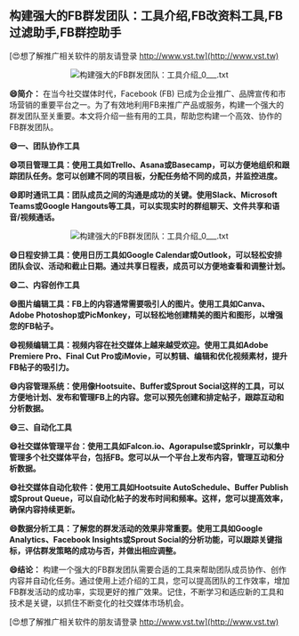 ## **构建强大的FB群发团队：工具介绍,FB改资料工具,FB过滤助手,FB群控助手**

[😍想了解推广相关软件的朋友请登录 http://www.vst.tw](http://www.vst.tw)

 <center><img src="https://vst.tw/MP4/tuiguang/png/1.png" alt="构建强大的FB群发团队：工具介绍_0___.txt"></center>

**😄简介：**
在当今社交媒体时代，Facebook (FB) 已成为企业推广、品牌宣传和市场营销的重要平台之一。为了有效地利用FB来推广产品或服务，构建一个强大的群发团队至关重要。本文将介绍一些有用的工具，帮助您构建一个高效、协作的FB群发团队。

**😄一、团队协作工具**

**😄项目管理工具：使用工具如Trello、Asana或Basecamp，可以方便地组织和跟踪团队任务。您可以创建不同的项目板，分配任务给不同的成员，并监控进度。**

**😄即时通讯工具：团队成员之间的沟通是成功的关键。使用Slack、Microsoft Teams或Google Hangouts等工具，可以实现实时的群组聊天、文件共享和语音/视频通话。**

 <center><img src="https://vst.tw/MP4/tuiguang/png/4.png" alt="构建强大的FB群发团队：工具介绍_0___.txt"></center>

**😄日程安排工具：使用日历工具如Google Calendar或Outlook，可以轻松安排团队会议、活动和截止日期。通过共享日程表，成员可以方便地查看和调整计划。**

**😄二、内容创作工具**

**😄图片编辑工具：FB上的内容通常需要吸引人的图片。使用工具如Canva、Adobe Photoshop或PicMonkey，可以轻松地创建精美的图片和图形，以增强您的FB帖子。**

**😄视频编辑工具：视频内容在社交媒体上越来越受欢迎。使用工具如Adobe Premiere Pro、Final Cut Pro或iMovie，可以剪辑、编辑和优化视频素材，提升FB帖子的吸引力。**

**😄内容管理系统：使用像Hootsuite、Buffer或Sprout Social这样的工具，可以方便地计划、发布和管理FB上的内容。您可以预先创建和排定帖子，跟踪互动和分析数据。**

**😄三、自动化工具**

**😄社交媒体管理平台：使用工具如Falcon.io、Agorapulse或Sprinklr，可以集中管理多个社交媒体平台，包括FB。您可以从一个平台上发布内容，管理互动和分析数据。**

**😄社交媒体自动化软件：使用工具如Hootsuite AutoSchedule、Buffer Publish或Sprout Queue，可以自动化帖子的发布时间和频率。这样，您可以提高效率，确保内容持续更新。**

**😄数据分析工具：了解您的群发活动的效果非常重要。使用工具如Google Analytics、Facebook Insights或Sprout Social的分析功能，可以跟踪关键指标，评估群发策略的成功与否，并做出相应调整。**

**😄结论：**
构建一个强大的FB群发团队需要合适的工具来帮助团队成员协作、创作内容并自动化任务。通过使用上述介绍的工具，您可以提高团队的工作效率，增加FB群发活动的成功率，实现更好的推广效果。记住，不断学习和适应新的工具和技术是关键，以抓住不断变化的社交媒体市场机会。

[😍想了解推广相关软件的朋友请登录 http://www.vst.tw](http://www.vst.tw)



